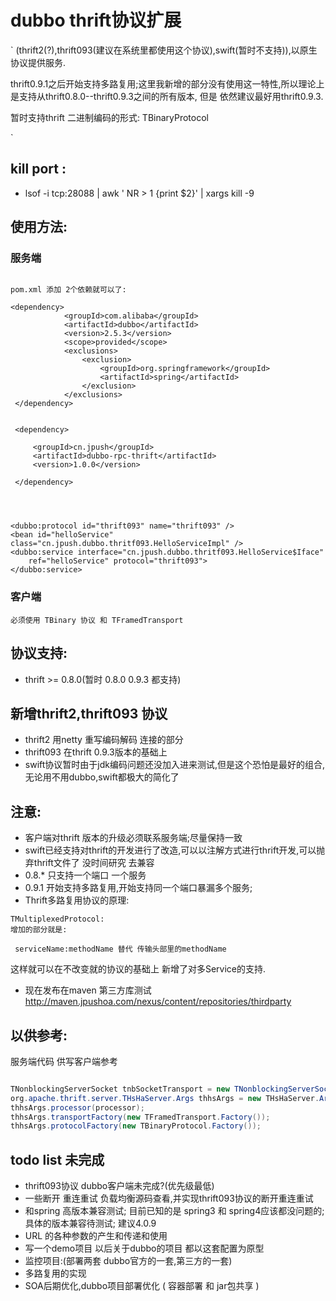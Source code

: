 # dubbo thrift协议扩展
`
(thrift2(?),thrift093(建议在系统里都使用这个协议),swift(暂时不支持)),以原生协议提供服务.

thrift0.9.1之后开始支持多路复用;这里我新增的部分没有使用这一特性,所以理论上是支持从thrift0.8.0--thrift0.9.3之间的所有版本,
但是 依然建议最好用thrift0.9.3.

暂时支持thrift 二进制编码的形式: TBinaryProtocol

`
## kill port :
* lsof -i tcp:28088 | awk ' NR > 1 {print $2}' | xargs kill -9


## 使用方法:
### 服务端
```

pom.xml 添加 2个依赖就可以了:

<dependency>
            <groupId>com.alibaba</groupId>
            <artifactId>dubbo</artifactId>
            <version>2.5.3</version>
            <scope>provided</scope>
            <exclusions>
                <exclusion>
                    <groupId>org.springframework</groupId>
                    <artifactId>spring</artifactId>
                </exclusion>
            </exclusions>
 </dependency>


 <dependency>

     <groupId>cn.jpush</groupId>
     <artifactId>dubbo-rpc-thrift</artifactId>
     <version>1.0.0</version>

 </dependency>




<dubbo:protocol id="thrift093" name="thrift093" />
<bean id="helloService" class="cn.jpush.dubbo.thritf093.HelloServiceImpl" />
<dubbo:service interface="cn.jpush.dubbo.thritf093.HelloService$Iface"
	ref="helloService" protocol="thrift093">
</dubbo:service>
```
### 客户端
`必须使用 TBinary 协议 和 TFramedTransport `



## 协议支持:
* thrift >= 0.8.0(暂时 0.8.0  0.9.3 都支持)


## 新增thrift2,thrift093 协议
* thrift2 用netty 重写编码解码 连接的部分
* thrift093 在thrift 0.9.3版本的基础上
* swift协议暂时由于jdk编码问题还没加入进来测试,但是这个恐怕是最好的组合,无论用不用dubbo,swift都极大的简化了


## 注意:

* 客户端对thrift 版本的升级必须联系服务端;尽量保持一致
* swift已经支持对thrift的开发进行了改造,可以以注解方式进行thrift开发,可以抛弃thrift文件了
没时间研究 去兼容
* 0.8.* 只支持一个端口 一个服务
* 0.9.1 开始支持多路复用,开始支持同一个端口暴漏多个服务;
* Thrift多路复用协议的原理:

```
TMultiplexedProtocol:
增加的部分就是:

 serviceName:methodName 替代 传输头部里的methodName

```
这样就可以在不改变就的协议的基础上 新增了对多Service的支持.


* 现在发布在maven 第三方库测试 http://maven.jpushoa.com/nexus/content/repositories/thirdparty



## 以供参考:
服务端代码   供写客户端参考
```java

TNonblockingServerSocket tnbSocketTransport = new TNonblockingServerSocket(port);
org.apache.thrift.server.THsHaServer.Args thhsArgs = new THsHaServer.Args(tnbSocketTransport);
thhsArgs.processor(processor);
thhsArgs.transportFactory(new TFramedTransport.Factory());
thhsArgs.protocolFactory(new TBinaryProtocol.Factory());


```




## todo list 未完成
* thrift093协议 dubbo客户端未完成?(优先级最低)
* 一些断开 重连重试 负载均衡源码查看,并实现thrift093协议的断开重连重试
* 和spring 高版本兼容测试; 目前已知的是 spring3 和 spring4应该都没问题的;具体的版本兼容待测试; 建议4.0.9
* URL 的各种参数的产生和传递和使用
* 写一个demo项目 以后关于dubbo的项目 都以这套配置为原型
* 监控项目:(部署两套 dubbo官方的一套,第三方的一套)
* 多路复用的实现
* SOA后期优化,dubbo项目部署优化 ( 容器部署 和 jar包共享 )